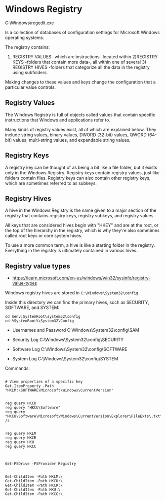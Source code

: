 # Windows Registry

C:\Windows\regedit.exe

Is a collection of databases of configuration settings for Microsoft Windows operating systems.


The registry contains:
1) REGISTRY VALUES -which are instructions- located within 2)REGISTRY KEYS -folders that contain more data-, all within one of several 3) REGISTRY HIVES -folders that categorize all the data in the registry using subfolders.

Making changes to these values and keys change the configuration that a particular value controls.



## Registry Values
The Windows Registry is full of objects called values that contain specific instructions that Windows and applications refer to.

Many kinds of registry values exist, all of which are explained below. They include string values, binary values, DWORD (32-bit) values, QWORD (64-bit) values, multi-string values, and expandable string values.


## Registry Keys
A registry key can be thought of as being a bit like a file folder, but it exists only in the Windows Registry. Registry keys contain registry values, just like folders contain files. Registry keys can also contain other registry keys, which are sometimes referred to as subkeys.


## Registry Hives
A hive in the Windows Registry is the name given to a major section of the registry that contains registry keys, registry subkeys, and registry values.

All keys that are considered hives begin with "HKEY" and are at the root, or the top of the hierarchy in the registry, which is why they're also sometimes called root keys or core system hives.

To use a more common term, a hive is like a starting folder in the registry. Everything in the registry is ultimately contained in various hives.




## Registry value types
- <https://learn.microsoft.com/en-us/windows/win32/sysinfo/registry-value-types>











Windows registry hives are stored in `C:\Windows\System32\config`

Inside this directory we can find the primary hives, such as SECURITY, SOFTWARE, and SYSTEM:

```
cd $env:SystemRoot\system32\config
cd %SystemRoot%\System32\Config
```

- Usernames and Password
C:\Windows\System32\config\SAM

- Security Log
C:\Windows\System32\config\SECURITY

- Software Log 
C:\Windows\System32\config\SOFTWARE

- System Log
C:\Windows\System32\config\SYSTEM







Commands:

```

# View properties of a specific key
Get-ItemProperty -Path "HKLM:\SOFTWARE\Microsoft\Windows\CurrentVersion"


reg query HKCU
reg query "HKCU\Software"
reg query "HKCU\Software\Microsoft\Windows\CurrentVersion\Explorer\FileExts\.txt" /s


reg query HKLM
reg query HKCR
reg query HKU
reg query HKCC



Get-PSDrive -PSProvider Registry


Get-ChildItem -Path HKLM:\
Get-ChildItem -Path HKCU:\
Get-ChildItem -Path HKCR:\
Get-ChildItem -Path HKU:\
Get-ChildItem -Path HKCC:\
```
